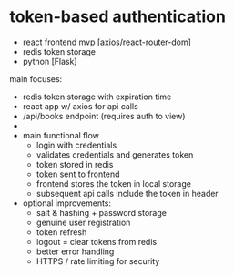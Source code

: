 # token-based authentication

* react frontend mvp [axios/react-router-dom]
* redis token storage
* python [Flask]

main focuses:
* redis token storage with expiration time
* react app w/ axios for api calls
* /api/books endpoint (requires auth to view)
* 
* main functional flow
  * login with credentials
  * validates credentials and generates token
  * token stored in redis
  * token sent to frontend
  * frontend stores the token in local storage
  * subsequent api calls include the token in header
* optional improvements:
  * salt & hashing + password storage
  * genuine user registration
  * token refresh
  * logout = clear tokens from redis
  * better error handling
  * HTTPS / rate limiting for security